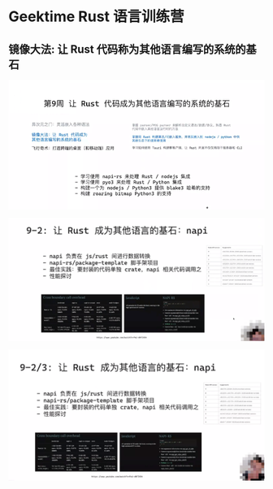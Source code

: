 # Geektime Rust 语言训练营

## 镜像大法: 让 Rust 代码称为其他语言编写的系统的基石

![image-20250219123912199](assets/image-20250219123912199.png)

![image-20250219125333547](assets/image-20250219125333547.png)

![image-20250219175146624](assets/image-20250219175146624.png)
